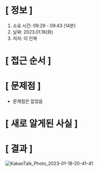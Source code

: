 # **[ 정보 ]**
1. 소요 시간: 09:29 - 09:43 (14분) 
2. 날짜: 2023.01.18(화)
3. 저자: 이 인복

# **[ 접근 순서 ]**

# **[ 문제점 ]**
- 문제점은 없었음

# **[ 새로 알게된 사실 ]**

# **[ 결과 ]**
![KakaoTalk_Photo_2023-01-18-20-41-41](https://user-images.githubusercontent.com/59809278/213162666-8527a279-c129-4895-a07b-0bc83ef44194.png)


         
